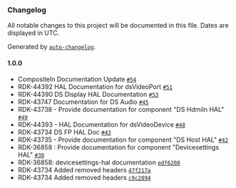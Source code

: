 ### Changelog

All notable changes to this project will be documented in this file. Dates are displayed in UTC.

Generated by [`auto-changelog`](https://github.com/CookPete/auto-changelog).

#### 1.0.0

- CompositeIn Documentation Update [`#54`](https://github.com/comcast-sky/rdk-components-hal-devicesettings/pull/54)
- RDK-44392 HAL Documentation for dsVideoPort [`#51`](https://github.com/comcast-sky/rdk-components-hal-devicesettings/pull/51)
- RDK-44390 DS Display HAL Documentation [`#53`](https://github.com/comcast-sky/rdk-components-hal-devicesettings/pull/53)
- RDK-43747 Documentation for DS Audio [`#45`](https://github.com/comcast-sky/rdk-components-hal-devicesettings/pull/45)
- RDK-43738 - Provide documentation for component "DS HdmiIn HAL" [`#49`](https://github.com/comcast-sky/rdk-components-hal-devicesettings/pull/49)
- RDK-44393 - HAL Documentation for dsVideoDevice [`#48`](https://github.com/comcast-sky/rdk-components-hal-devicesettings/pull/48)
- RDK-43734 DS FP HAL Doc [`#43`](https://github.com/comcast-sky/rdk-components-hal-devicesettings/pull/43)
- RDK-43735 - Provide documentation for component "DS Host HAL" [`#42`](https://github.com/comcast-sky/rdk-components-hal-devicesettings/pull/42)
- RDK-36858 : Provide documentation for component "Devicesettings HAL" [`#38`](https://github.com/comcast-sky/rdk-components-hal-devicesettings/pull/38)
- RDK-36858: devicesettings-hal documentation [`edf6208`](https://github.com/comcast-sky/rdk-components-hal-devicesettings/commit/edf6208975e4c93f43f0faccac22478bbfcaf0ca)
- RDK-43734 Added removed headers [`47f217a`](https://github.com/comcast-sky/rdk-components-hal-devicesettings/commit/47f217a7fffa7aa6afc33edc86a2a2ba10fd20ba)
- RDK-43734 Added removed headers [`c9c2894`](https://github.com/comcast-sky/rdk-components-hal-devicesettings/commit/c9c289417779d66f5f567772f09a86378eecc66e)
